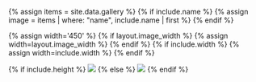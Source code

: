 {% assign items = site.data.gallery %}
{% if include.name %}
{% assign image = items | where: "name", include.name | first %}
{% endif %}

{% assign width='450' %}
{% if layout.image_width %}
{% assign width=layout.image_width %}
{% endif %}
{% if include.width %}
{% assign width=include.width %}
{% endif %}

{% if include.height %}
<img src="{{ image.path | relative_url }}" height="{{ include.height }}px"/>
{% else %}
<img src="{{ image.path | relative_url }}" width="{{ width }}px"/>
{% endif %}


